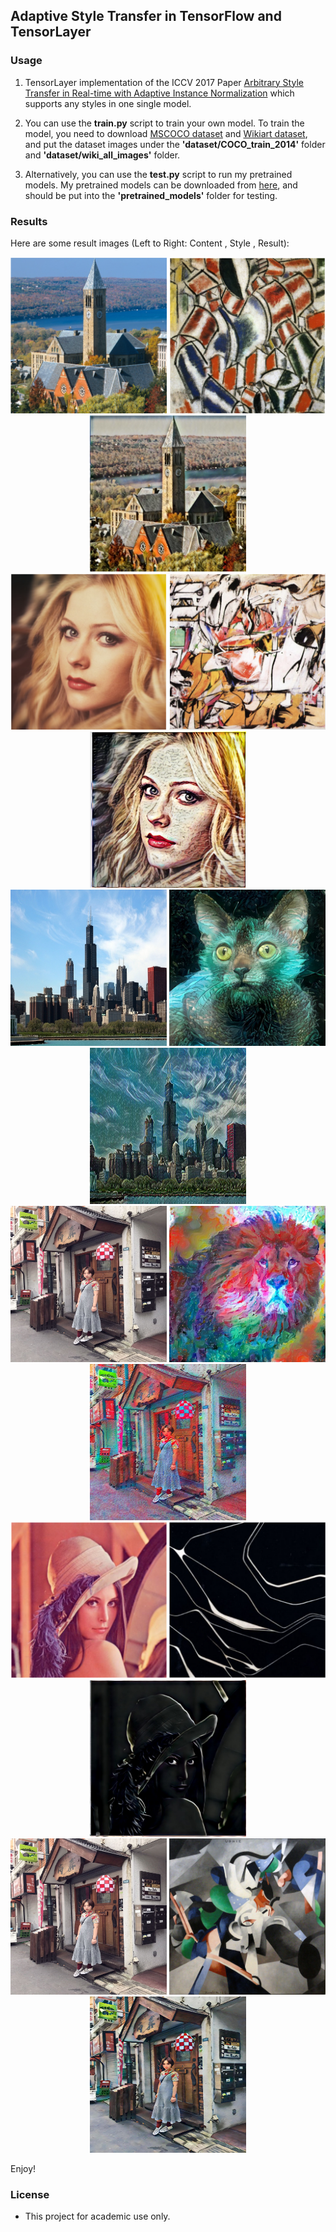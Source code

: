 ## Adaptive Style Transfer in TensorFlow and TensorLayer

### Usage

1. TensorLayer implementation of the ICCV 2017 Paper [Arbitrary Style Transfer in Real-time with Adaptive Instance Normalization](https://arxiv.org/abs/1703.06868) which supports any styles in one single model.

2. You can use the  <b>train.py</b> script to train your own model. To train the model, you need to download [MSCOCO dataset](http://cocodataset.org/#download) and [Wikiart dataset](https://www.kaggle.com/c/painter-by-numbers), and put the dataset images under the <b>'dataset/COCO\_train\_2014'</b> folder and <b>'dataset/wiki\_all\_images'</b> folder.


3. Alternatively, you can use the <b>test.py</b> script to run my pretrained models. My pretrained models can be downloaded from [here](https://github.com/tensorlayer/pretrained-models/tree/master/models/style_transfer_models_and_examples), and  should be put into the <b>'pretrained_models'</b> folder for testing.



### Results

Here are some result images (Left to Right: Content , Style , Result):

<div align="center">
   <img src="./images/content/content_1.png" width=250 height=250>
   <img src="./images/style/style_5.png" width=250 height=250>
   <img src="./images/output/style_5_content_1.jpg" width=250 height=250>
</div>


<div align="center">
   <img src="./images/content/content_2.png" width=250 height=250>
   <img src="./images/style/style11.png" width=250 height=250>
   <img src="./images/output/style_11_content2.png" width=250 height=250>
</div>

<div align="center">
   <img src="./images/content/chicago.jpg" width=250 height=250>
   <img src="./images/style/cat.jpg" width=250 height=250>
   <img src="./images/output/cat_chicago.jpg" width=250 height=250>
</div>



<div align="center">
   <img src="./images/content/lance.jpg" width=250 height=250>
   <img src="./images/style/lion.jpg" width=250 height=250>
   <img src="./images/output/lion_lance.jpg" width=250 height=250>
</div>
<div align="center">
   <img src="./images/content/content_4.png" width=250 height=250>
   <img src="./images/style/style_6.png" width=250 height=250>
   <img src="./images/output/style_6_content_4.jpg" width=250 height=250>
</div>

<div align="center">
   <img src="./images/content/lance.jpg" width=250 height=250>
   <img src="./images/style/udnie.jpg" width=250 height=250>
   <img src="./images/output/udnie_lance.jpg" width=250 height=250>
</div>

Enjoy!

### License

- This project for academic use only.
